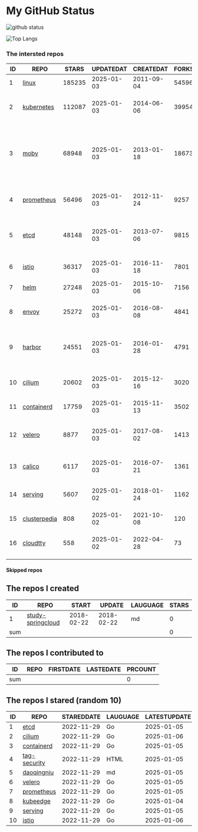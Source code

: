 # My GitHub Status

<img src="https://github-readme-stats-1.yihong0618.vercel.app/api?username=daoqingniu&show_icons=true&&&hide_title=true&count_private=true" alt="github status" />

![Top Langs](https://github-readme-stats-1.yihong0618.vercel.app/api/top-langs/?username=daoqingniu&layout=compact)

<!--START_SECTION:github_repos-->
### The intersted repos
| ID |                              REPO                               | STARS  | UPDATEDAT  | CREATEDAT  | FORKSCOUNT |                                                DESCRIPTIONS                                                |
|----|-----------------------------------------------------------------|--------|------------|------------|------------|------------------------------------------------------------------------------------------------------------|
|  1 | [linux](https://github.com/torvalds/linux)                      | 185235 | 2025-01-03 | 2011-09-04 |      54596 | Linux kernel source tree                                                                                   |
|  2 | [kubernetes](https://github.com/kubernetes/kubernetes)          | 112087 | 2025-01-03 | 2014-06-06 |      39954 | Production-Grade Container Scheduling and Management                                                       |
|  3 | [moby](https://github.com/moby/moby)                            |  68948 | 2025-01-03 | 2013-01-18 |      18673 | The Moby Project - a collaborative project for the container ecosystem to assemble container-based systems |
|  4 | [prometheus](https://github.com/prometheus/prometheus)          |  56496 | 2025-01-03 | 2012-11-24 |       9257 | The Prometheus monitoring system and time series database.                                                 |
|  5 | [etcd](https://github.com/etcd-io/etcd)                         |  48148 | 2025-01-03 | 2013-07-06 |       9815 | Distributed reliable key-value store for the most critical data of a distributed system                    |
|  6 | [istio](https://github.com/istio/istio)                         |  36317 | 2025-01-03 | 2016-11-18 |       7801 | Connect, secure, control, and observe services.                                                            |
|  7 | [helm](https://github.com/helm/helm)                            |  27248 | 2025-01-03 | 2015-10-06 |       7156 | The Kubernetes Package Manager                                                                             |
|  8 | [envoy](https://github.com/envoyproxy/envoy)                    |  25272 | 2025-01-03 | 2016-08-08 |       4841 | Cloud-native high-performance edge/middle/service proxy                                                    |
|  9 | [harbor](https://github.com/goharbor/harbor)                    |  24551 | 2025-01-03 | 2016-01-28 |       4791 | An open source trusted cloud native registry project that stores, signs, and scans content.                |
| 10 | [cilium](https://github.com/cilium/cilium)                      |  20602 | 2025-01-03 | 2015-12-16 |       3020 | eBPF-based Networking, Security, and Observability                                                         |
| 11 | [containerd](https://github.com/containerd/containerd)          |  17759 | 2025-01-03 | 2015-11-13 |       3502 | An open and reliable container runtime                                                                     |
| 12 | [velero](https://github.com/vmware-tanzu/velero)                |   8877 | 2025-01-03 | 2017-08-02 |       1413 | Backup and migrate Kubernetes applications and their persistent volumes                                    |
| 13 | [calico](https://github.com/projectcalico/calico)               |   6117 | 2025-01-03 | 2016-07-21 |       1361 | Cloud native networking and network security                                                               |
| 14 | [serving](https://github.com/knative/serving)                   |   5607 | 2025-01-02 | 2018-01-24 |       1162 | Kubernetes-based, scale-to-zero, request-driven compute                                                    |
| 15 | [clusterpedia](https://github.com/clusterpedia-io/clusterpedia) |    808 | 2025-01-02 | 2021-10-08 |        120 | The Encyclopedia of Kubernetes clusters                                                                    |
| 16 | [cloudtty](https://github.com/cloudtty/cloudtty)                |    558 | 2025-01-02 | 2022-04-28 |         73 | A Friendly Kubernetes CloudShell (Web Terminal) !                                                          |



#### Skipped repos
<!--END_SECTION:github_repos-->

<!--START_SECTION:my_github-->
## The repos I created
| ID  |                                 REPO                                 |   START    |   UPDATE   | LAUGUAGE | STARS |
|-----|----------------------------------------------------------------------|------------|------------|----------|-------|
|   1 | [study-springcloud](https://github.com/daoqingniu/study-springcloud) | 2018-02-22 | 2018-02-22 | md       |     0 |
| sum |                                                                      |            |            |          |     0 |

## The repos I contributed to
| ID  | REPO | FIRSTDATE | LASTEDATE | PRCOUNT |
|-----|------|-----------|-----------|---------|
| sum |      |           |           |       0 |

## The repos I stared (random 10)
| ID |                          REPO                          | STAREDDATE | LAUGUAGE | LATESTUPDATE |
|----|--------------------------------------------------------|------------|----------|--------------|
|  1 | [etcd](https://github.com/etcd-io/etcd)                | 2022-11-29 | Go       | 2025-01-05   |
|  2 | [cilium](https://github.com/cilium/cilium)             | 2022-11-29 | Go       | 2025-01-06   |
|  3 | [containerd](https://github.com/containerd/containerd) | 2022-11-29 | Go       | 2025-01-05   |
|  4 | [tag-security](https://github.com/cncf/tag-security)   | 2022-11-29 | HTML     | 2025-01-05   |
|  5 | [daoqingniu](https://github.com/daoqingniu/daoqingniu) | 2022-11-29 | md       | 2025-01-05   |
|  6 | [velero](https://github.com/vmware-tanzu/velero)       | 2022-11-29 | Go       | 2025-01-05   |
|  7 | [prometheus](https://github.com/prometheus/prometheus) | 2022-11-29 | Go       | 2025-01-05   |
|  8 | [kubeedge](https://github.com/kubeedge/kubeedge)       | 2022-11-29 | Go       | 2025-01-04   |
|  9 | [serving](https://github.com/knative/serving)          | 2022-11-29 | Go       | 2025-01-05   |
| 10 | [istio](https://github.com/istio/istio)                | 2022-11-29 | Go       | 2025-01-06   |

<!--END_SECTION:my_github-->
